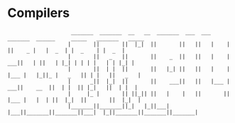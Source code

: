 # Compilers


                        _______  _______  __   __  _______  ___  ___      _______  ______     _____   _______   _____  
                       |       ||       ||  |_|  ||       ||   ||   |    |       ||    _ |   |  _  | |  _    | |  _  | 
                       |       ||   _   ||       ||    _  ||   ||   |    |    ___||   | ||   | |_| | | | |   | | |_| | 
                       |       ||  | |  ||       ||   |_| ||   ||   |    |   |___ |   |_||_ |   _   || | |   ||   _   |
                       |      _||  |_|  ||       ||    ___||   ||   |___ |    ___||    __  ||  | |  || |_|   ||  | |  |
                       |     |_ |       || ||_|| ||   |    |   ||       ||   |___ |   |  | ||  |_|  ||       ||  |_|  |
                       |_______||_______||_|   |_||___|    |___||_______||_______||___|  |_||_______||_______||_______|
                                                                                                

